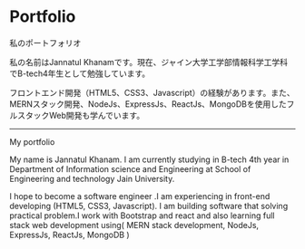 # Portfolio
私のポートフォリオ

私の名前はJannatul Khanamです。現在、ジャイン大学工学部情報科学工学科でB-tech4年生として勉強しています。

フロントエンド開発（HTML5、CSS3、Javascript）の経験があります。また、MERNスタック開発、NodeJs、ExpressJs、ReactJs、MongoDBを使用したフルスタックWeb開発も学んでいます。

---------------------------------------
My portfolio 

My name is Jannatul Khanam. I am currently studying in B-tech 4th year in Department of Information science and Engineering  at School of Engineering and technology Jain University.

I hope to become a software engineer .I am experiencing in front-end developing (HTML5, CSS3,  Javascript). I am building software that solving practical problem.I work with Bootstrap and react and also learning full stack web development using( MERN stack development, NodeJs, ExpressJs, ReactJs, MongoDB )
